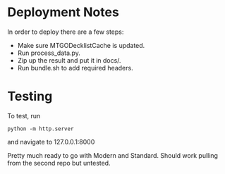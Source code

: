 # Deployment Notes
In order to deploy there are a few steps:
- Make sure MTGODecklistCache is updated.
- Run process_data.py.
- Zip up the result and put it in docs/.
- Run bundle.sh to add required headers.

# Testing
To test, run

```
python -m http.server
```

and navigate to 127.0.0.1:8000


Pretty much ready to go with Modern and Standard. 
Should work pulling from the second repo but untested.